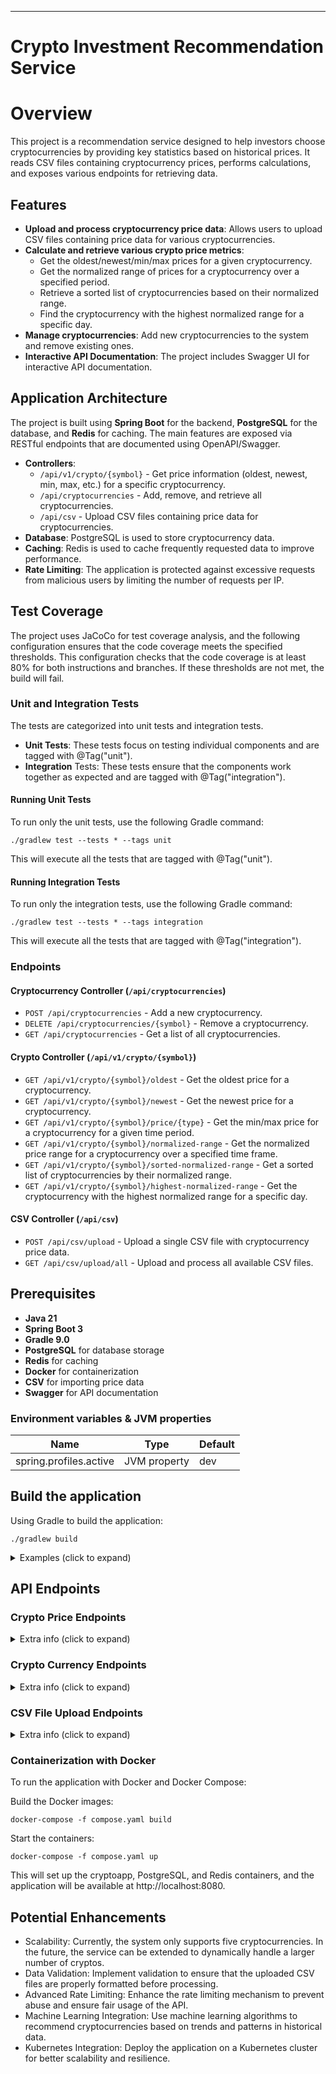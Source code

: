 ___

Crypto Investment Recommendation Service
==========

# Overview

This project is a recommendation service designed to help investors choose cryptocurrencies by providing key statistics based on historical prices. It reads CSV files containing cryptocurrency prices, performs calculations, and exposes various endpoints for retrieving data.

## Features

- **Upload and process cryptocurrency price data**: Allows users to upload CSV files containing price data for various cryptocurrencies.
- **Calculate and retrieve various crypto price metrics**:
    - Get the oldest/newest/min/max prices for a given cryptocurrency.
    - Get the normalized range of prices for a cryptocurrency over a specified period.
    - Retrieve a sorted list of cryptocurrencies based on their normalized range.
    - Find the cryptocurrency with the highest normalized range for a specific day.
- **Manage cryptocurrencies**: Add new cryptocurrencies to the system and remove existing ones.
- **Interactive API Documentation**: The project includes Swagger UI for interactive API documentation.

## Application Architecture

The project is built using **Spring Boot** for the backend, **PostgreSQL** for the database, and **Redis** for caching. The main features are exposed via RESTful endpoints that are documented using OpenAPI/Swagger.

- **Controllers**:
    - `/api/v1/crypto/{symbol}` - Get price information (oldest, newest, min, max, etc.) for a specific cryptocurrency.
    - `/api/cryptocurrencies` - Add, remove, and retrieve all cryptocurrencies.
    - `/api/csv` - Upload CSV files containing price data for cryptocurrencies.
- **Database**: PostgreSQL is used to store cryptocurrency data.
- **Caching**: Redis is used to cache frequently requested data to improve performance.
- **Rate Limiting**: The application is protected against excessive requests from malicious users by limiting the number of requests per IP.

## Test Coverage

The project uses JaCoCo for test coverage analysis, and the following configuration ensures that the code coverage meets the specified thresholds. 
This configuration checks that the code coverage is at least 80% for both instructions and branches. If these thresholds are not met, the build will fail.

### Unit and Integration Tests

The tests are categorized into unit tests and integration tests.

- **Unit Tests**: These tests focus on testing individual components and are tagged with @Tag("unit").
- **Integration** Tests: These tests ensure that the components work together as expected and are tagged with @Tag("integration").

#### Running Unit Tests
To run only the unit tests, use the following Gradle command:
```shell
./gradlew test --tests * --tags unit
```
This will execute all the tests that are tagged with @Tag("unit").

#### Running Integration Tests
To run only the integration tests, use the following Gradle command:
```shell
./gradlew test --tests * --tags integration
```
This will execute all the tests that are tagged with @Tag("integration").

### Endpoints

#### Cryptocurrency Controller (`/api/cryptocurrencies`)
- `POST /api/cryptocurrencies` - Add a new cryptocurrency.
- `DELETE /api/cryptocurrencies/{symbol}` - Remove a cryptocurrency.
- `GET /api/cryptocurrencies` - Get a list of all cryptocurrencies.

#### Crypto Controller (`/api/v1/crypto/{symbol}`)
- `GET /api/v1/crypto/{symbol}/oldest` - Get the oldest price for a cryptocurrency.
- `GET /api/v1/crypto/{symbol}/newest` - Get the newest price for a cryptocurrency.
- `GET /api/v1/crypto/{symbol}/price/{type}` - Get the min/max price for a cryptocurrency for a given time period.
- `GET /api/v1/crypto/{symbol}/normalized-range` - Get the normalized price range for a cryptocurrency over a specified time frame.
- `GET /api/v1/crypto/{symbol}/sorted-normalized-range` - Get a sorted list of cryptocurrencies by their normalized range.
- `GET /api/v1/crypto/{symbol}/highest-normalized-range` - Get the cryptocurrency with the highest normalized range for a specific day.

#### CSV Controller (`/api/csv`)
- `POST /api/csv/upload` - Upload a single CSV file with cryptocurrency price data.
- `GET /api/csv/upload/all` - Upload and process all available CSV files.

## Prerequisites

* **Java 21**
* **Spring Boot 3**
* **Gradle 9.0**
* **PostgreSQL** for database storage
* **Redis** for caching
* **Docker** for containerization
* **CSV** for importing price data
* **Swagger** for API documentation

### Environment variables & JVM properties

| Name                   | Type         | Default |
|------------------------|--------------|---------|
| spring.profiles.active | JVM property | dev     |

## Build the application

Using Gradle to build the application:

```shell
./gradlew build
```

<details><summary>Examples (click to expand)</summary>

to run app from default root folder (same folder where is README.md)

```shell
./gradlew bootRun 
```

or with predefined `spring.profiles.active` 
```shell
./gradlew bootRun -Dspring.profiles.active=dev
```
Alternatively, you can use Docker to run the application along with PostgreSQL and Redis:

```shell
docker-compose -f compose.yaml up --build
```
This will set up and start the application, PostgreSQL, and Redis containers.
</details>


## API Endpoints

### Crypto Price Endpoints
<details><summary>Extra info (click to expand)</summary>
* GET /api/v1/crypto/{symbol}/oldest

Retrieves the oldest price for a specific cryptocurrency.

Response:
```json
{
  "timestamp": 1641009600000,
  "symbol": "BTC",
  "price": 46813.21
}
```
* GET /api/v1/crypto/{symbol}/newest

Retrieves the newest price for a specific cryptocurrency.

* GET /api/v1/crypto/{symbol}/price/{type}

Retrieves either the minimum or maximum price for the specified cryptocurrency within a given time frame (in months).

#### Parameters:

    - symbol: The cryptocurrency symbol (e.g., BTC, ETH).
    - type: The type of price to retrieve, either "min" or "max".
    - months: The number of months to calculate the price range for.

* GET /api/v1/crypto/{symbol}/normalized-range

Retrieves the normalized range (i.e., (max - min) / min) for the given cryptocurrency between the specified start and end dates.

#### Parameters:

    - start: The start date for the range (in ISO date-time format).
    - end: The end date for the range (in ISO date-time format).

* GET /api/v1/crypto/{symbol}/sorted-normalized-range

Retrieves a sorted list of cryptocurrencies based on their normalized range between the specified start and end dates.

* GET /api/v1/crypto/{symbol}/highest-normalized-range

Retrieves the cryptocurrency with the highest normalized range for a specific day.

#### Parameters:

    - date: The date for the query (in ISO date format).
</details>

### Crypto Currency Endpoints

<details><summary>Extra info (click to expand)</summary>

* POST /api/cryptocurrencies

Adds a new cryptocurrency to the system.

Request body:
```json
{
"symbol": "BTC",
"name": "Bitcoin"
}
```
* DELETE /api/cryptocurrencies/{symbol}

Removes a cryptocurrency by its symbol.

* GET /api/cryptocurrencies

Retrieves a list of all cryptocurrencies in the system.
</details>


### CSV File Upload Endpoints

<details><summary>Extra info (click to expand)</summary>

* POST /api/csv/upload

Uploads a CSV file containing cryptocurrency prices to the system.

Request body: 
A file containing the cryptocurrency prices.

* GET /api/csv/upload/all

Uploads all available CSV files to the system.
</details>

### Containerization with Docker
To run the application with Docker and Docker Compose:

Build the Docker images:

```shell
docker-compose -f compose.yaml build

```

Start the containers:

```shell
docker-compose -f compose.yaml up
```
This will set up the cryptoapp, PostgreSQL, and Redis containers, and the application will be available at http://localhost:8080.

## Potential Enhancements
* Scalability: Currently, the system only supports five cryptocurrencies. In the future, the service can be extended to dynamically handle a larger number of cryptos.
* Data Validation: Implement validation to ensure that the uploaded CSV files are properly formatted before processing.
* Advanced Rate Limiting: Enhance the rate limiting mechanism to prevent abuse and ensure fair usage of the API.
* Machine Learning Integration: Use machine learning algorithms to recommend cryptocurrencies based on trends and patterns in historical data.
* Kubernetes Integration: Deploy the application on a Kubernetes cluster for better scalability and resilience.
